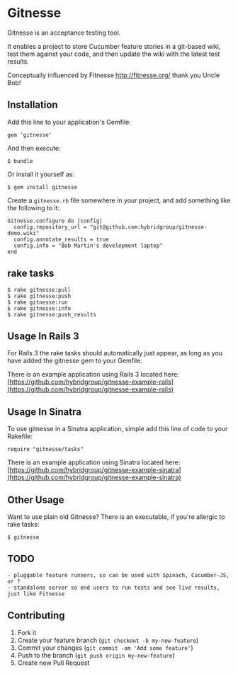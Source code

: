 # Gitnesse

 Gitnesse is an acceptance testing tool.

 It enables a project to store Cucumber feature stories in a git-based wiki, test them against your code, and then update the wiki with the latest test results.

 Conceptually influenced by Fitnesse http://fitnesse.org/ thank you Uncle Bob!

## Installation

Add this line to your application's Gemfile:

    gem 'gitnesse'

And then execute:

    $ bundle

Or install it yourself as:

    $ gem install gitnesse

Create a `gitnesse.rb` file somewhere in your project, and add something like
the following to it:

    Gitnesse.configure do |config|
      config.repository_url = "git@github.com:hybridgroup/gitnesse-demo.wiki"
      config.annotate_results = true
      config.info = "Bob Martin's development laptop"
    end

## rake tasks

    $ rake gitnesse:pull
    $ rake gitnesse:push
    $ rake gitnesse:run
    $ rake gitnesse:info
    $ rake gitnesse:push_results

## Usage In Rails 3

For Rails 3 the rake tasks should automatically just appear, as long as you have added the gitnesse gem to your Gemfile.

There is an example application using Rails 3 located here: [https://github.com/hybridgroup/gitnesse-example-rails](https://github.com/hybridgroup/gitnesse-example-rails)

## Usage In Sinatra

To use gitnesse in a Sinatra application, simple add this line of code to your Rakefile:

    require "gitnesse/tasks"

There is an example application using Sinatra located here: [https://github.com/hybridgroup/gitnesse-example-sinatra](https://github.com/hybridgroup/gitnesse-example-sinatra)

## Other Usage

Want to use plain old Gitnesse? There is an executable, if you're allergic to rake tasks:

    $ gitnesse


## TODO

    - pluggable feature runners, so can be used with Spinach, Cucumber-JS, or ?
    - standalone server so end users to run tests and see live results, just like Fitnesse

## Contributing

1. Fork it
2. Create your feature branch (`git checkout -b my-new-feature`)
3. Commit your changes (`git commit -am 'Add some feature'`)
4. Push to the branch (`git push origin my-new-feature`)
5. Create new Pull Request
